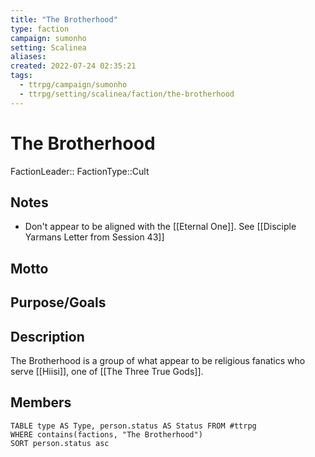 ```yaml
---
title: "The Brotherhood"
type: faction
campaign: sumonho
setting: Scalinea
aliases:
created: 2022-07-24 02:35:21
tags:
  - ttrpg/campaign/sumonho
  - ttrpg/setting/scalinea/faction/the-brotherhood
---
```


# The Brotherhood

FactionLeader::
FactionType::Cult

## Notes

- Don't appear to be aligned with the [[Eternal One]]. See [[Disciple Yarmans Letter from Session 43]]

## Motto


## Purpose/Goals


## Description

The Brotherhood is a group of what appear to be religious fanatics who serve [[Hiisi]], one of [[The Three True Gods]].

## Members

```dataview
TABLE type AS Type, person.status AS Status FROM #ttrpg
WHERE contains(factions, "The Brotherhood")
SORT person.status asc
```

